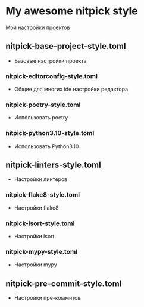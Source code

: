 # My awesome nitpick style

Мои настройки проектов

## nitpick-base-project-style.toml

* Базовые настройки проекта

### nitpick-editorconfig-style.toml 

* Общие для многих ide настройки редактора 

### nitpick-poetry-style.toml

* Использовать poetry

### nitpick-python3.10-style.toml

* Использовать Python3.10

## nitpick-linters-style.toml

* Настройки линтеров

### nitpick-flake8-style.toml

* Настройки flake8

### nitpick-isort-style.toml

* Настройки isort

### nitpick-mypy-style.toml

* Настройки mypy

## nitpick-pre-commit-style.toml

* Настройки пре-коммитов